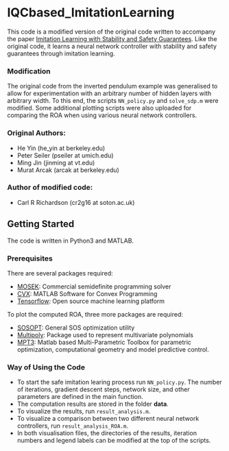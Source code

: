 # IQCbased_ImitationLearning
This code is a modified version of the original code written to accompany the paper [Imitation Learning with Stability and Safety Guarantees](https://arxiv.org/pdf/2012.09293.pdf). Like the original code, it learns a neural network controller with stability and safety guarantees through imitation learning.

### Modification
The original code from the inverted pendulum example was generalised to allow for experimentation with an arbitrary number of hidden layers with arbitrary width. To this end, the scripts `NN_policy.py` and `solve_sdp.m` were modified. Some additional plotting scripts were also uploaded for comparing the ROA when using various neural network controllers. 

### Original Authors:
* He Yin (he_yin at berkeley.edu)
* Peter Seiler (pseiler at umich.edu)
* Ming Jin (jinming at vt.edu)
* Murat Arcak (arcak at berkeley.edu)

### Author of modified code:
* Carl R Richardson (cr2g16 at soton.ac.uk)

## Getting Started
The code is written in Python3 and MATLAB.

### Prerequisites
There are several packages required:
* [MOSEK](https://www.mosek.com/): Commercial semidefinite programming solver
* [CVX](http://cvxr.com/cvx/): MATLAB Software for Convex Programming
* [Tensorflow](https://www.tensorflow.org/): Open source machine learning platform

To plot the computed ROA, three more packages are required:
* [SOSOPT](https://dept.aem.umn.edu/~AerospaceControl/): General SOS optimization utility
* [Multipoly](https://dept.aem.umn.edu/~AerospaceControl/): Package used to represent multivariate polynomials
* [MPT3](https://www.mpt3.org/): Matlab based Multi-Parametric Toolbox for parametric optimization, computational geometry and model predictive control.

### Way of Using the Code
* To start the safe imitation learing process run `NN_policy.py`. The number of iterations, gradient descent steps, network size, and other parameters are defined in the main function.
* The computation results are stored in the folder **data**. 
* To visualize the results, run `result_analysis.m`. 
* To visualize a comparison between two different neural network controllers, run `result_analysis_ROA.m`.
* In both visualisation files, the directories of the results, iteration numbers and legend labels can be modified at the top of the scripts.

